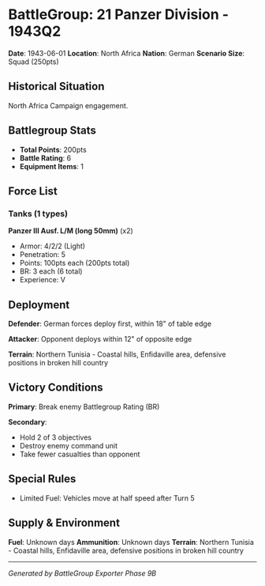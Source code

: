 # BattleGroup: 21 Panzer Division - 1943Q2

**Date**: 1943-06-01
**Location**: North Africa
**Nation**: German
**Scenario Size**: Squad (250pts)

## Historical Situation

North Africa Campaign engagement.

## Battlegroup Stats

- **Total Points**: 200pts
- **Battle Rating**: 6
- **Equipment Items**: 1

## Force List

### Tanks (1 types)

**Panzer III Ausf. L/M (long 50mm)** (x2)
- Armor: 4/2/2 (Light)
- Penetration: 5
- Points: 100pts each (200pts total)
- BR: 3 each (6 total)
- Experience: V


## Deployment

**Defender**: German forces deploy first, within 18" of table edge

**Attacker**: Opponent deploys within 12" of opposite edge

**Terrain**: Northern Tunisia - Coastal hills, Enfidaville area, defensive positions in broken hill country

## Victory Conditions

**Primary**: Break enemy Battlegroup Rating (BR)

**Secondary**:
- Hold 2 of 3 objectives
- Destroy enemy command unit
- Take fewer casualties than opponent

## Special Rules

- Limited Fuel: Vehicles move at half speed after Turn 5

## Supply & Environment

**Fuel**: Unknown days
**Ammunition**: Unknown days
**Terrain**: Northern Tunisia - Coastal hills, Enfidaville area, defensive positions in broken hill country

---

*Generated by BattleGroup Exporter Phase 9B*
